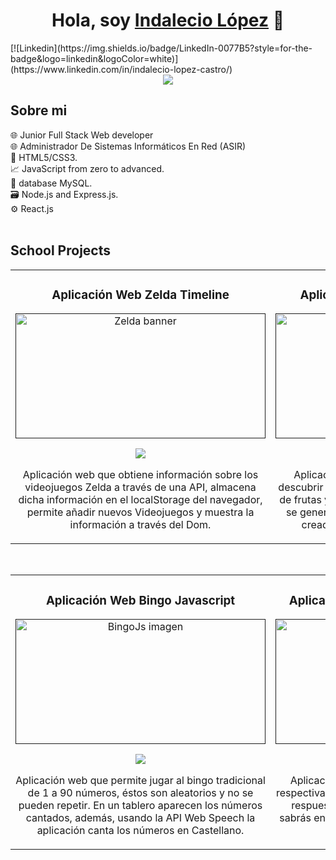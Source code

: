 <div align="center">
<h1 align="center">Hola, soy <a href="https://www.linkedin.com/in/indalecio-lopez-castro/">Indalecio López</a> 👋</h1>
</div>
[![Linkedin](https://img.shields.io/badge/LinkedIn-0077B5?style=for-the-badge&logo=linkedin&logoColor=white)](https://www.linkedin.com/in/indalecio-lopez-castro/)
<div align="center">
  <img src="https://c4.wallpaperflare.com/wallpaper/632/34/549/technology-monitor-alpha-coders-binary-wallpaper-preview.jpg">
</div>

## Sobre mi

🌐 Junior Full Stack Web developer <br>
🌐 Administrador De Sistemas Informáticos En Red (ASIR) <br>
📖 HTML5/CSS3.⁣ <br>
📈 JavaScript from zero to advanced.⁣ <br>
📝 database MySQL.⁣ <br>
🗃 Node.js and Express.js.⁣ <br>
⚙ React.js <br>
<br>

## School Projects
<table>
<tr>
<td width="50%">

<h3 align="center">
Aplicación Web Zelda Timeline
</h3>
<div align="center">
<a href="" target="_blank">
  <img src="https://i.ibb.co/F0fms32/zelda.jpg" width="400" height="200" alt="Zelda banner">
</a>
<p>
<a href="" target="_blank">
<img src="https://img.shields.io/badge/CODE-ff9?style=for-the-badge&logo=github&logoColor=black">
</a>
</p>
<p>Aplicación web que obtiene información sobre los videojuegos Zelda a través de una API, almacena dicha información en el localStorage del navegador, permite añadir nuevos Videojuegos y muestra la información a través del Dom.
</p>
</div>
                                                                                      
</td>

<td width="50%">

<h3 align="center">
Aplicación Web Juego De Memoria
</h3>
<div align="center">                                       
<a href="" target="_blank"><img src="https://i.ibb.co/p3pcpQg/memoria.jpg" width="400" height="200" alt="Pokemon banner"></a>
<br>
<p>
<a href="" target="_blank">
<img src="https://img.shields.io/badge/CODE-red?style=for-the-badge&logo=github&logoColor=black">
</a>
</p>
</p>Aplicación web con un juego en el que debes descubrir las parejas de cartas formadas por emojis de frutas y verduras. La ubicación de dichos emojis se genera de forma aleatoria. Es un juego simple creado para ejercitar la memoria en niños.
</p>
</div>                                                             
</table>                                                                                 
</div>
<br>

<table>
<tr>
<td width="50%">

<h3 align="center">
Aplicación Web Bingo Javascript
</h3>
<div align="center">
<a href="" target="_blank"><img src="https://i.ibb.co/cvF5nZc/bingo1.jpg" width="400" height="200" alt="BingoJs imagen"></a>
<p>
<a href="" target="_blank">
<img src="https://img.shields.io/badge/CODE-white?style=for-the-badge&logo=github&logoColor=black">
</a>
</p>
<p>Aplicación web que permite jugar al bingo tradicional de 1 a 90 números, éstos son aleatorios y no se pueden repetir. En un tablero aparecen los números cantados, además, usando la API Web Speech la aplicación canta los números en Castellano.
</p>
</div>
                                                                                      
</td>       

<td width="50%">

<h3 align="center">Aplicación De Preguntas Y Respuestas</h3>
<div align="center">
<a href=""><img src="https://i.ibb.co/1QX7TDL/respuestas.jpg" width="400" height="200" alt="Rain prediction image"></a>
<p>
<a href="" target="_blank">
<img src="https://img.shields.io/badge/CODE-blue?style=for-the-badge&logo=github&logoColor=black">
</a>
</p>
<p>Aplicación web que obtiene preguntas con sus respectivas respuestas de una Api. Debes adivinar la respuesta correcta.
Además en todo momento sabrás en que pregunta te encuentras y cuántas de ellas acertaste.
</p>
</div>
                                                                                      
</td>  
</table>               

</div>
<br>
